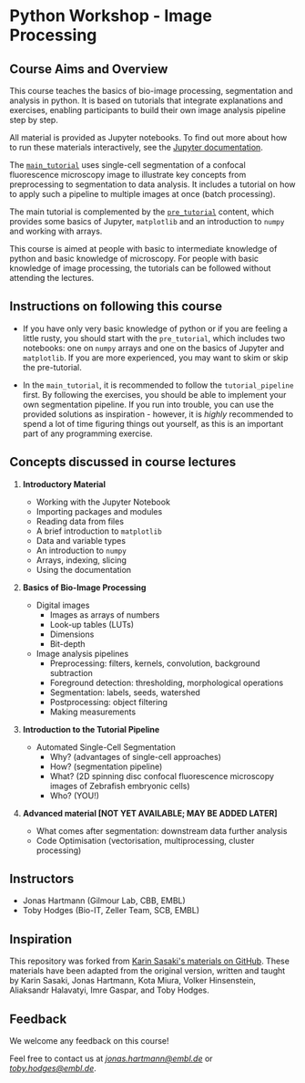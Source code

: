 Python Workshop - Image Processing
==================================


## Course Aims and Overview

This course teaches the basics of bio-image processing, segmentation and analysis in python. It is based on tutorials that integrate explanations and exercises, enabling participants to build their own image analysis pipeline step by step.

All material is provided as Jupyter notebooks. To find out more about how to run these materials interactively, see the [Jupyter documentation](https://jupyter.readthedocs.io/en/latest/index.html).

The [`main_tutorial`](./main_tutorial/) uses single-cell segmentation of a confocal fluorescence microscopy image to illustrate key concepts from preprocessing to segmentation to data analysis. It includes a tutorial on how to apply such a pipeline to multiple images at once (batch processing).

The main tutorial is complemented by the [`pre_tutorial`](./pre_tutorial/) content, which provides some basics of Jupyter, `matplotlib` and an introduction to `numpy` and working with arrays.

This course is aimed at people with basic to intermediate knowledge of python and basic knowledge of microscopy. For people with basic knowledge of image processing, the tutorials can be followed without attending the lectures.


## Instructions on following this course

- If you have only very basic knowledge of python or if you are feeling a little rusty, you should start with the `pre_tutorial`, which includes two notebooks: one on `numpy` arrays and one on the basics of Jupyter and `matplotlib`. If you are more experienced, you may want to skim or skip the pre-tutorial.

- In the `main_tutorial`, it is recommended to follow the `tutorial_pipeline` first. By following the exercises, you should be able to implement your own segmentation pipeline. If you run into trouble, you can use the provided solutions as inspiration - however, it is *highly* recommended to spend a lot of time figuring things out yourself, as this is an important part of any programming exercise.


## Concepts discussed in course lectures

1. **Introductory Material**
   	* Working with the Jupyter Notebook
	* Importing packages and modules
	* Reading data from files
	* A brief introduction to `matplotlib`
	* Data and variable types
	* An introduction to `numpy`
	* Arrays, indexing, slicing
	* Using the documentation

2. **Basics of Bio-Image Processing**
	* Digital images
		* Images as arrays of numbers
		* Look-up tables (LUTs)
		* Dimensions
		* Bit-depth
	* Image analysis pipelines
		* Preprocessing: filters, kernels, convolution, background subtraction
		* Foreground detection: thresholding, morphological operations
		* Segmentation: labels, seeds, watershed
		* Postprocessing: object filtering
		* Making measurements

3. **Introduction to the Tutorial Pipeline**
	* Automated Single-Cell Segmentation
		* Why? (advantages of single-cell approaches)
		* How? (segmentation pipeline)
		* What? (2D spinning disc confocal fluorescence microscopy images of Zebrafish embryonic cells)
		* Who? (YOU!)

3. **Advanced material [NOT YET AVAILABLE; MAY BE ADDED LATER]**
	* What comes after segmentation: downstream data further analysis
	* Code Optimisation (vectorisation, multiprocessing, cluster processing)


## Instructors

- Jonas Hartmann (Gilmour Lab, CBB, EMBL)
- Toby Hodges (Bio-IT, Zeller Team, SCB, EMBL)


## Inspiration

This repository was forked from [Karin Sasaki's materials on GitHub](https://github.com/karinsasaki/python-workshop-image-processing). These materials have been adapted from the original version, written and taught by Karin Sasaki, Jonas Hartmann, Kota Miura, Volker Hinsenstein, Aliaksandr Halavatyi, Imre Gaspar, and Toby Hodges.

## Feedback 

We welcome any feedback on this course! 

Feel free to contact us at *jonas.hartmann@embl.de* or *toby.hodges@embl.de*.
